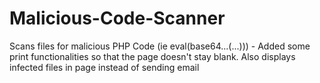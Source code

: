 # Malicious-Code-Scanner
Scans files for malicious PHP Code (ie eval(base64...(...))) -
Added some print functionalities so that the page doesn't stay blank.
Also displays infected files in page instead of sending email
